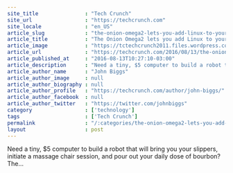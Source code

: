 ```yaml
---
site_title               : "Tech Crunch"
site_url                 : "https://techcrunch.com"
site_locale              : "en_US"
article_slug             : "the-onion-omega2-lets-you-add-linux-to-your-hardware-projects"
article_title            : "The Onion Omega2 lets you add Linux to your hardware projects"
article_image            : "https://tctechcrunch2011.files.wordpress.com/2016/08/6c15c56111eae091b957a1640ea8e56e_original.png?w=680&h=400&crop=1"
article_url              : "https://techcrunch.com/2016/08/13/the-onion-omega2-lets-you-add-linux-to-your-hardware-projects/"
article_published_at     : "2016-08-13T10:27:10-03:00"
article_description      : "Need a tiny, $5 computer to build a robot that will bring you your slippers, initiate a massage chair session, and pour out your daily dose of bourbon? The..."
article_author_name      : "John Biggs"
article_author_image     : null
article_author_biography : null
article_author_profile   : "https://techcrunch.com/author/john-biggs/"
article_author_facebook  : null
article_author_twitter   : "https://twitter.com/johnbiggs"
category                 : ['technology']
tags                     : ['Tech Crunch']
permalink                : "/:categories/the-onion-omega2-lets-you-add-linux-to-your-hardware-projects/"
layout                   : post
---
```


Need a tiny, $5 computer to build a robot that will bring you your slippers, initiate a massage chair session, and pour out your daily dose of bourbon? The...
